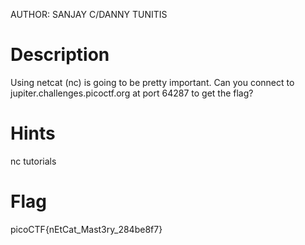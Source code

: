 AUTHOR: SANJAY C/DANNY TUNITIS

# Description
Using netcat (nc) is going to be pretty important. 
Can you connect to jupiter.challenges.picoctf.org at port 64287 to get the flag?

# Hints
nc tutorials

# Flag
picoCTF{nEtCat_Mast3ry_284be8f7}
